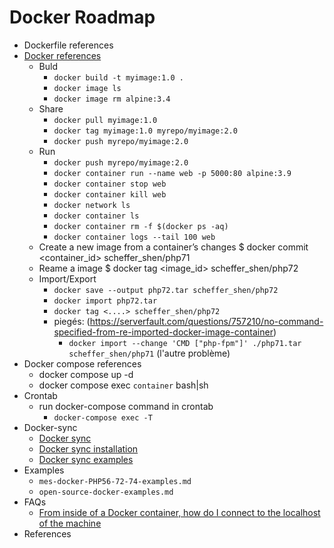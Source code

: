 Docker Roadmap
==============

- Dockerfile references
- [Docker references](docker-cheat-sheet.pdf)
	+ Buld
		* `docker build -t myimage:1.0 .`
		* `docker image ls`
		* `docker image rm alpine:3.4`
	+ Share
		* `docker pull myimage:1.0 `
		* `docker tag myimage:1.0 myrepo/myimage:2.0 `
		* `docker push myrepo/myimage:2.0 `
	+ Run
		* `docker push myrepo/myimage:2.0 `
		* `docker container run --name web -p 5000:80 alpine:3.9`
		* `docker container stop web`
		* `docker container kill web`
		* `docker network ls `
		* `docker container ls `
		* `docker container rm -f $(docker ps -aq) `
		* `docker container logs --tail 100 web`
	+ Create a new image from a container’s changes
		$ docker commit <container_id> scheffer_shen/php71
	+ Reame a image
		$ docker tag <image_id> scheffer_shen/php72
	+ Import/Export
		* `docker save --output php72.tar scheffer_shen/php72`
		* `docker import php72.tar` 
		* `docker tag <....> scheffer_shen/php72`
		* piegés: (https://serverfault.com/questions/757210/no-command-specified-from-re-imported-docker-image-container)
			- `docker import --change 'CMD ["php-fpm"]' ./php71.tar scheffer_shen/php71` (l'autre problème)
- Docker compose references
	+ docker compose up -d
	+ docker compose exec `container` bash|sh
- Crontab 
	+ run docker-compose command in crontab
		+ `docker-compose exec -T`
- Docker-sync
	+ [Docker sync](Docker-sync/docker-sync.md)
	+ [Docker sync installation](Docker-sync/docker-sync-installation.md)
	+ [Docker sync examples](Docker-sync/docker-sync-examples.md)
- Examples
	+ `mes-docker-PHP56-72-74-examples.md`
	+ `open-source-docker-examples.md`
- FAQs
	+ [From inside of a Docker container, how do I connect to the localhost of the machine](From-inside-of-a-Docker-container-how-do-I-connect-to-the-localhost-of-the-machine.md)
- References

